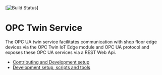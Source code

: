 [![Build Status](https://msazure.visualstudio.com/_apis/public/build/definitions/b32aa71e-8ed2-41b2-9d77-5bc261222004/33977/badge)]

# OPC Twin Service

The OPC UA twin service facilitates communication with shop floor edge devices via the OPC Twin IoT Edge module and OPC UA 
protocol and exposes these OPC UA services via a REST Web Api. 

* [Contributing and Development setup](CONTRIBUTING.md)
* [Development setup, scripts and tools](DEVELOPMENT.md)

